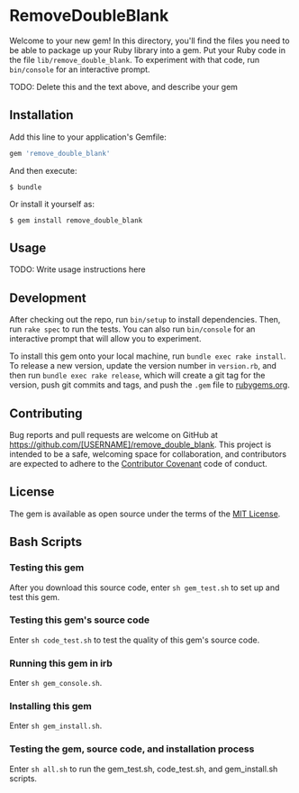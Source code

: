 # RemoveDoubleBlank

Welcome to your new gem! In this directory, you'll find the files you need to be able to package up your Ruby library into a gem. Put your Ruby code in the file `lib/remove_double_blank`. To experiment with that code, run `bin/console` for an interactive prompt.

TODO: Delete this and the text above, and describe your gem

## Installation

Add this line to your application's Gemfile:

```ruby
gem 'remove_double_blank'
```

And then execute:

    $ bundle

Or install it yourself as:

    $ gem install remove_double_blank

## Usage

TODO: Write usage instructions here

## Development

After checking out the repo, run `bin/setup` to install dependencies. Then, run `rake spec` to run the tests. You can also run `bin/console` for an interactive prompt that will allow you to experiment.

To install this gem onto your local machine, run `bundle exec rake install`. To release a new version, update the version number in `version.rb`, and then run `bundle exec rake release`, which will create a git tag for the version, push git commits and tags, and push the `.gem` file to [rubygems.org](https://rubygems.org).

## Contributing

Bug reports and pull requests are welcome on GitHub at https://github.com/[USERNAME]/remove_double_blank. This project is intended to be a safe, welcoming space for collaboration, and contributors are expected to adhere to the [Contributor Covenant](http://contributor-covenant.org) code of conduct.


## License

The gem is available as open source under the terms of the [MIT License](http://opensource.org/licenses/MIT).

## Bash Scripts
### Testing this gem
After you download this source code, enter `sh gem_test.sh` to set up and test this gem.

### Testing this gem's source code
Enter `sh code_test.sh` to test the quality of this gem's source code.
### Running this gem in irb
Enter `sh gem_console.sh`.

### Installing this gem
Enter `sh gem_install.sh`.
### Testing the gem, source code, and installation process
Enter `sh all.sh` to run the gem_test.sh, code_test.sh, and gem_install.sh scripts.
